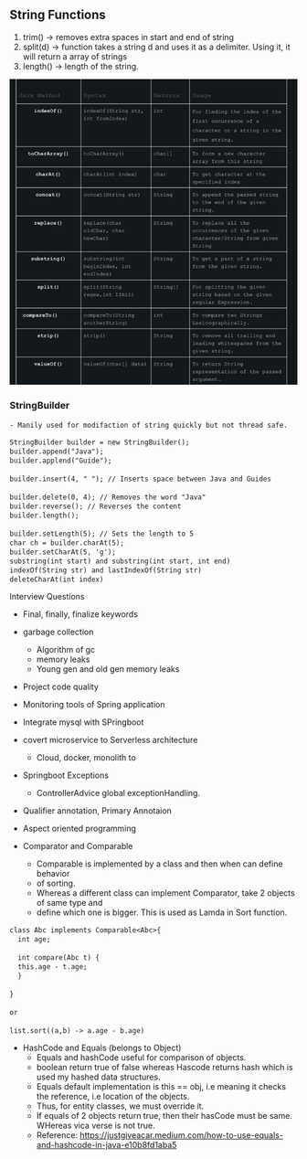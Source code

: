 ## String Functions

1. trim() -> removes extra spaces in start and end of string
2. split(d) -> function takes a string d and uses it as a delimiter. Using it, it will
               return a array of strings
3. length() -> length of the string.

![img.png](../daily/challenge/april2024/img.png)


### StringBuilder
    - Manily used for modifaction of string quickly but not thread safe.

```
StringBuilder builder = new StringBuilder();
builder.append("Java");
builder.applend("Guide");

builder.insert(4, " "); // Inserts space between Java and Guides

builder.delete(0, 4); // Removes the word "Java"
builder.reverse(); // Reverses the content
builder.length();

builder.setLength(5); // Sets the length to 5
char ch = builder.charAt(5);
builder.setCharAt(5, 'g');
substring(int start) and substring(int start, int end) 
indexOf(String str) and lastIndexOf(String str)
deleteCharAt(int index) 
```
Interview Questions 

- Final, finally, finalize keywords
- garbage collection
  - Algorithm of gc
  - memory leaks 
  - Young gen and old gen memory leaks
- Project code quality
- Monitoring tools of Spring application
- Integrate mysql with SPringboot
- covert microservice to Serverless architecture
  - Cloud, docker, monolith to 
- Springboot Exceptions
  - ControllerAdvice global exceptionHandling.
- Qualifier annotation, Primary Annotaion
- Aspect oriented programming

- Comparator and Comparable
  - Comparable is implemented by a class and then when can define behavior
  - of sorting.
  - Whereas a different class can implement Comparator, take 2 objects of same type and
  - define which one is bigger. This is used as Lamda in Sort function.

```
class Abc implements Comparable<Abc>{
  int age;
  
  int compare(Abc t) {
  this.age - t.age;
  }
  
}

or

list.sort((a,b) -> a.age - b.age)

```

- HashCode and Equals (belongs to Object)
  - Equals and hashCode useful for comparison of objects. 
  - boolean return true of false whereas Hascode returns hash which is used my hashed data structures.
  - Equals default implementation is this == obj, i.e meaning it checks the reference, i.e location of the objects.
  - Thus, for entity classes, we must override it.
  - If equals of 2 objects return true, then their hasCode must be same. WHereas vica verse is not true.
  - Reference: https://justgiveacar.medium.com/how-to-use-equals-and-hashcode-in-java-e10b8fd1aba5

